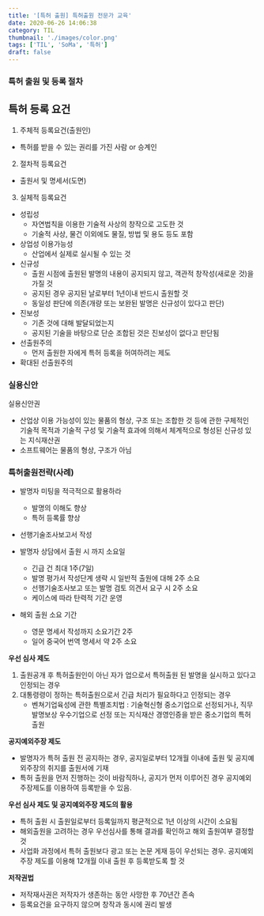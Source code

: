 ```yaml
---
title: '[특허 출원] 특허출원 전문가 교육'
date: 2020-06-26 14:06:38
category: TIL
thumbnail: './images/color.png'
tags: ['TIL', 'SoMa', '특허']
draft: false
---
```


### 특허 출원 및 등록 절차

## 특허 등록 요건

1. 주체적 등록요건(출원인)

- 특허를 받을 수 있는 권리를 가진 사람 or 승계인

2. 절차적 등록요건

- 출원서 및 명세서(도면)

3. 실체적 등록요건

- 성립성
  - 자연법칙을 이용한 기술적 사상의 창작으로 고도한 것
  - 기술적 사상, 물건 이외에도 물질, 방법 및 용도 등도 포함
- 상업성 이용가능성
  - 산업에서 실제로 실시될 수 있는 것
- 신규성
  - 출원 시점에 출원된 발명의 내용이 공지되지 않고, 객관적 창작성(새로운 것)을 가질 것
  - 공지된 경우 공지된 날로부터 1년이내 반드시 출원할 것
  - 동일성 판단에 의존(개량 또는 보완된 발명은 신규성이 있다고 판단)
- 진보성
  - 기존 것에 대해 발달되었는지
  - 공지된 기술을 바탕으로 단순 조합된 것은 진보성이 없다고 판단됨
- 선출원주의
  - 먼저 출원한 자에게 특허 등록을 허여하려는 제도
- 확대된 선출원주의

### 실용신안

실용신안권

- 산업상 이용 가능성이 있는 물품의 형상, 구조 또는 조합한 것 등에 관한 구체적인 기술적 목적과 기술적 구성 및 기술적 효과에 의해서 체계적으로 형성된 신규성 있는 지식재산권
- 소프트웨어는 물품의 형상, 구조가 아님

### 특허출원전략(사례)

- 발명자 미팅을 적극적으로 활용하라

  - 발명의 이해도 향상
  - 특허 등록률 향상

- 선행기술조사보고서 작성
- 발명자 상담에서 출원 시 까지 소요일
  - 긴급 건 최대 1주(7일)
  - 발명 평가서 작성단계 생략 시 일반적 출원에 대해 2주 소요
  - 선행기술조사보고 또는 발명 검토 의견서 요구 시 2주 소요
  - 케이스에 따라 탄력적 기간 운영
- 해외 출원 소요 기간
  - 영문 명세서 작성까지 소요기간 2주
  - 일어 중국어 번역 명세서 약 2주 소요

**우선 심사 제도**

1. 출원공개 후 특허출원인이 아닌 자가 업으로서 특허출원 된 발명을 실시하고 있다고 인정되는 경우
2. 대통령령이 정하는 특허출원으로서 긴급 처리가 필요하다고 인정되는 경우
   - 벤쳐기업육성에 관한 특별조치법 : 기술혁신형 중소기업으로 선정되거나, 직무발명보상 우수기업으로 선정 또는 지식재산 경영인증을 받은 중소기업의 특허출원

**공지예외주장 제도**

- 발명자가 특허 출원 전 공지하는 경우, 공지일로부터 12개월 이내에 출원 및 공지예외주장의 취지를 출원서에 기재
- 특허 출원을 먼저 진행하는 것이 바람직하나, 공지가 먼저 이루어진 경우 공지예외주장제도를 이용하여 등록받을 수 있음.

**우선 심사 제도 및 공지예외주장 제도의 활용**

- 특허 출원 시 출원일로부터 등록일까지 평균적으로 1년 이상의 시간이 소요됨
- 해외출원을 고려하는 경우 우선심사를 통해 결과를 확인하고 해외 출원여부 결정할 것
- 사업화 과정에서 특허 출원보다 광고 또는 논문 게재 등이 우선되는 경우. 공지예외주장 제도를 이용해 12개월 이내 출원 후 등록받도록 할 것

**저작권법**

- 저작재사권은 저작자가 생존하는 동안 사망한 후 70년간 존속
- 등록요건을 요구하지 않으며 창작과 동시에 권리 발생

